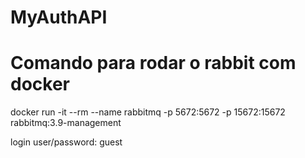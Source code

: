 # MyAuthAPI

# Comando para rodar o rabbit com docker
docker run -it --rm --name rabbitmq -p 5672:5672 -p 15672:15672 rabbitmq:3.9-management

login
user/password: guest
